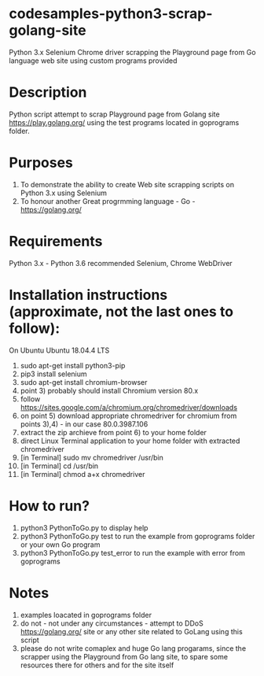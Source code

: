 # codesamples-python3-scrap-golang-site
Python 3.x Selenium Chrome driver scrapping the Playground page from Go language web site using custom programs provided
# Description
Python script attempt to scrap Playground page from Golang site https://play.golang.org/ 
using the test programs located in goprograms folder. 
# Purposes
1) To demonstrate the ability to create Web site scrapping scripts on Python 3.x using Selenium
2) To honour another Great progrmming language - Go - https://golang.org/
# Requirements
Python 3.x - Python 3.6 recommended
Selenium, Chrome WebDriver
# Installation instructions (approximate, not the last ones to follow):
On Ubuntu Ubuntu 18.04.4 LTS
1) sudo apt-get install python3-pip
2) pip3 install selenium
3) sudo apt-get install chromium-browser
4) point 3) probably should install Chromium version 80.x
5) follow https://sites.google.com/a/chromium.org/chromedriver/downloads
6) on point 5) download appropriate chromedriver for chromium from points 3),4) - in our case 80.0.3987.106
7) extract the zip archieve from point 6) to your home folder
8) direct Linux Terminal application to your home folder with extracted chromedriver
9) [in Terminal] sudo mv chromedriver /usr/bin
10) [in Terminal] cd /usr/bin
11) [in Terminal] chmod a+x chromedriver
# How to run?
1) python3 PythonToGo.py to display help
2) python3 PythonToGo.py test to run the example from goprograms folder or your own Go program
3) python3 PythonToGo.py test_error to run the example with error from goprograms
# Notes
1) examples loacated in goprograms folder
2) do not - not under any circumstances - attempt to DDoS https://golang.org/ site or any other site related to GoLang using this script
2) please do not write comaplex and huge Go lang progarams, since the scrapper using the Playground from Go lang site, to spare some resources there for others and for the site itself

